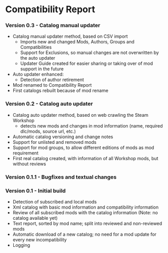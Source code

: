 # Compatibility Report

### Version 0.3   - Catalog manual updater
* Catalog manual updater method, based on CSV import
  - Imports new and changed Mods, Authors, Groups and Compatibilities
  - Support for Exclusions, so manual changes are not overwritten by the auto updater
  - Updater Guide created for easier sharing or taking over of mod support in the future
* Auto updater enhanced:
  - Detection of author retirement
* Mod renamed to Compatibility Report
* First catalogs rebuilt because of mod rename

### Version 0.2   - Catalog auto updater
* Catalog auto updater method, based on web crawling the Steam Workshop
  - detects new mods and changes in mod information (name, required dlc/mods, source url, etc.)
* Automatic catalog versioning and change notes
* Support for unlisted and removed mods
* Support for mod groups, to allow different editions of mods as mod requirement
* First real catalog created, with information of all Workshop mods, but without reviews

### Version 0.1.1 - Bugfixes and textual changes

### Version 0.1   - Initial build
* Detection of subscribed and local mods
* Xml catalog with basic mod information and compatibility information
* Review of all subscribed mods with the catalog information (Note: no catalog available yet)
* Text report, sorted by mod name; split into reviewed and non-reviewed mods
* Automatic download of a new catalog; no need for a mod update for every new incompatibility
* Logging